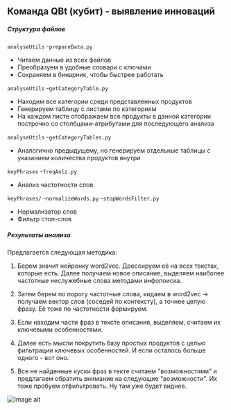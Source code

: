 ## Команда QBt (кубит) - выявление инноваций
##### Структура файлов
`analyseUtils`
-`prepareData.py`
- Читаем данные из всех файлов
- Преобразуем в удобные словари с ключами
- Сохраняем в бинарник, чтобы быстрее работать

`analyseUtils`
-`getCategoryTable.py`
- Находим все категории среди представленных продуктов
- Генерируем таблицу с листами по категориям
- На каждом листе отображаем все продукты в данной категории построчно со столбцами-атрибутами для последующего анализа

`analyseUtils`
-`getCategoryTables.py`
- Аналогично предыдущему, но генерируем отдельные таблицы с указанием количества продуктов внутри


`keyPhrases`
-`freqAnlz.py`
- Анализ частотности слов


`keyPhrases/`
-`normalizeWords.py`
-`stopWordsFilter.py`

- Нормализатор слов
- Фильтр стоп-слов


##### Результаты анализа 
Предлагается следующая методика:

1. Берем значит нейронку word2vec. Дрессируем её на всех текстах, которые есть. Далее получаем новое описание, выделяем наиболее частотные неслужебные слова методами инфопоиска. 

2. Затем берем по порогу частотные слова, кидаем в word2vec -> получаем вектор слов (соседей по контексту), а точнее целую фразу. Её тоже по частотности формируем. 

3. Если находим части фраз в тексте описания, выделяем, считаем их ключевыми особенностями. 

4. Далее есть мысли покрутить базу простых продуктов с целью фильтрации ключевых особенностей. И если осталось больше одного - вот оно.

5. Все не найденные куски фраз в текте считаем "возможностями" и предлагаем обратить внимание на следующие "возможности". Их тоже пробуем отфильтровать. Ну там уже будет виднее.

![Image alt](./commando.gif)